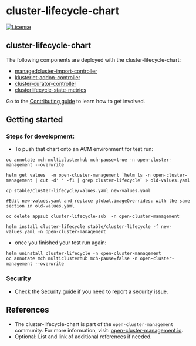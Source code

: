 [comment]: # ( Copyright Contributors to the Open Cluster Management project )

# cluster-lifecycle-chart

[![License](https://img.shields.io/:license-apache-blue.svg)](http://www.apache.org/licenses/LICENSE-2.0.html)

## cluster-lifecycle-chart

The following components are deployed with the cluster-lifecycle-chart:
- [managedcluster-import-controller](https://github.com/open-cluster-management/managedcluster-import-controller)
- [klusterlet-addon-controller](https://github.com/open-cluster-management/klusterlet-addon-controller)
- [cluster-curator-controller](https://github.com/open-cluster-management/cluster-curator-controller)
- [clusterlifecycle-state-metrics](https://github.com/open-cluster-management/clusterlifecycle-state-metrics)

Go to the [Contributing guide](CONTRIBUTING.md) to learn how to get involved.

## Getting started

### Steps for development:

- To push that chart onto an ACM environment for test run:

```
oc annotate mch multiclusterhub mch-pause=true -n open-cluster-management --overwrite

helm get values  -n open-cluster-management `helm ls -n open-cluster-management | cut -d' ' -f1 | grep cluster-lifecycle` > old-values.yaml

cp stable/cluster-lifecycle/values.yaml new-values.yaml

#Edit new-values.yaml and replace global.imageOverrides: with the same section in old-values.yaml

oc delete appsub cluster-lifecycle-sub  -n open-cluster-management

helm install cluster-lifecycle stable/cluster-lifecycle -f new-values.yaml -n open-cluster-management
```

- once you finished your test run again:

```
helm uninstall cluster-lifecycle -n open-cluster-management
oc annotate mch multiclusterhub mch-pause=false -n open-cluster-management --overwrite
```

### Security
- Check the [Security guide](SECURITY.md) if you need to report a security issue.

## References

- The cluster-lifecycle-chart is part of the `open-cluster-management` community. For more information, visit: [open-cluster-management.io](https://open-cluster-management.io).
- Optional: List and link of additional references if needed.
